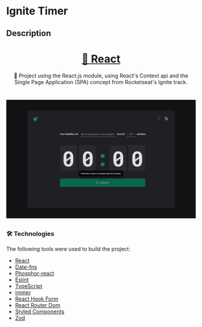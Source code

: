 # Ignite Timer

## Description
<h1 align="center">
    <a href="https://pt-br.reactjs.org/">🔗 React</a>
</h1>
<p align="center">🚀 Project using the React.js module, using React's Context api and the Single Page Application (SPA) concept from Rocketseat's Ignite track.</p>

<h1 align="center">
  <img alt="banner ignite timer" title="#Ignite timer" src="./src/assets/cover.png" />
</h1>

### 🛠 Technologies

The following tools were used to build the project:

- [React](https://react.dev/)
- [Date-fns](https://date-fns.org/)
- [Phosphor-react](https://phosphoricons.com/)
- [Eslint](https://eslint.org/)
- [TypeScript](https://www.typescriptlang.org/)
- [immer](https://github.com/immerjs/immer)
- [React Hook Form](https://react-hook-form.com)
- [React Router Dom](https://reactrouter.com/en/main)
- [Styled Components](https://styled-components.com/)
- [Zod](https://zod.dev/)
  
